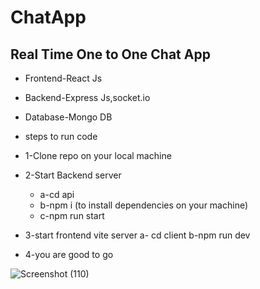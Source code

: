 # ChatApp
## Real Time One to One Chat App
- Frontend-React Js
- Backend-Express Js,socket.io
- Database-Mongo DB

- steps to run code
- 1-Clone repo on your local machine
- 2-Start Backend server
    - a-cd api
    - b-npm i (to install dependencies on your machine)
    - c-npm run start
- 3-start frontend vite server 
    a- cd client
    b-npm run dev
- 4-you are good to go


![Screenshot (110)](https://user-images.githubusercontent.com/98267696/216888256-beed5e5a-3f0a-4f89-af99-3f5e4de266c6.png)
